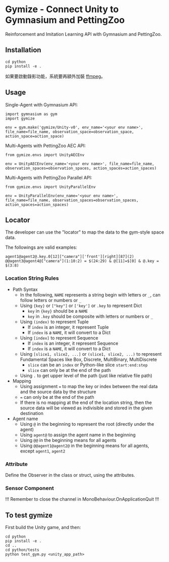 # Gymize - Connect Unity to Gymnasium and PettingZoo

Reinforcement and Imitation Learning API with Gymnasium and PettingZoo.

## Installation
```
cd python
pip install -e .
```

如果要啟動錄影功能，系統要再額外加裝 [ffmpeg](https://ffmpeg.org/download.html)。

## Usage

Single-Agent with Gymnasium API:
```
import gymnasium as gym
import gymize

env = gym.make('gymize/Unity-v0', env_name='<your env name>', file_name=file_name, observation_space=observation_space, action_space=action_space)
```

Multi-Agents with PettingZoo AEC API:
```
from gymize.envs import UnityAECEnv

env = UnityAECEnv(env_name='<your env name>', file_name=file_name, observation_spaces=observation_spaces, action_spaces=action_spaces)
```

Multi-Agents with PettingZoo Parallel API:
```
from gymize.envs import UnityParallelEnv

env = UnityParallelEnv(env_name='<your env name>', file_name=file_name, observation_spaces=observation_spaces, action_spaces=action_spaces)
```

## Locator

The developer can use the "locator" to map the data to the gym-style space data.

The followings are valid examples:

```
agent1@agent2@.key.0[12]["camera"]['front'][right][87](2)
@@agent3@agent4@["camera"](1:10:2) = $(24:29) & @[11]=$[0] & @.key = $(3:8)
```

### Location String Rules
- Path Syntax
  - In the following, `NAME` represents a string begin with letters or `_`, can follow letters or numbers or `_`
  - Using `{key}` or `["key"]` or `['key']` or `.key` to represent Dict
    - `key` in `{key}` should be a `NAME`
    - `key` in `.key` should be composite with letters or numbers or `_`
  - Using `(index)` to represent Tuple
    - If `index` is an integer, it represent Tuple
    - If `index` is a `NAME`, it will convert to a Dict
  - Using `[index]` to represent Sequence
    - If `index` is an integer, it represent Sequence
    - If `index` is a `NAME`, it will convert to a Dict
  - Using `[slice1, slice2, ...]` or `(slice1, slice2, ...)` to represent Fundamental Spaces like Box, Discrete, MultiBinary, MultiDiscrete
    - `slice` can be an `index` or Python-like slice `start:end:step`
    - `slice` can only be at the end of the path
  - Using `.` to get upper level of the path (just like relative file path)
- Mapping
  - Using assignment `=` to map the key or index between the real data and the source data by the structure
  - `=` can only be at the end of the path
  - If there is no mapping at the end of the location string, then the source data will be viewed as indivisible and stored in the given destination
- Agent name
  - Using `@` in the beginning to represent the root (directly under the agent)
  - Using `agent@` to assign the agent name in the beginning
  - Using `@@` in the beginning means for all agents
  - Using `@@agent1@agent2@` in the beginning means for all agents, except `agent1`, `agent2`

### Attribute
Define the Observer in the class or struct, using the attributes.

### Sensor Component



!!! Remember to close the channel in MonoBehaviour.OnApplicationQuit !!!

## To test gymize

First build the Unity game, and then:

```
cd python
pip install -e .
cd ..
cd python/tests
python test_gym.py <unity_app_path>
```
